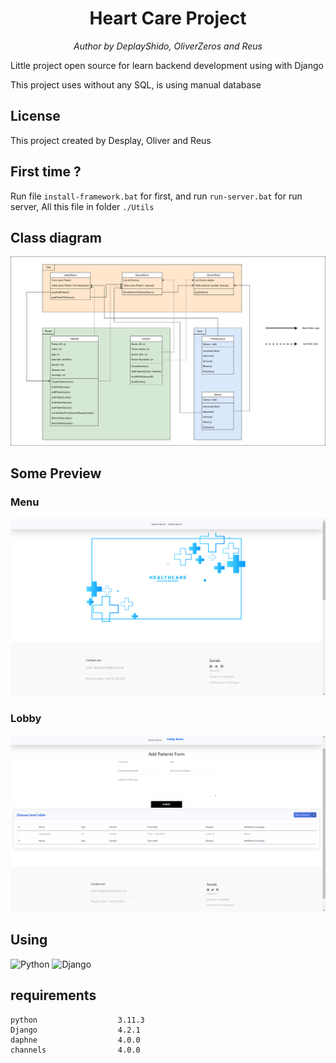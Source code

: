 <div align="center">

# Heart Care Project
*Author by DeplayShido, OliverZeros and Reus*
</div>

Little project open source for learn backend development using with Django

This project uses without any SQL, is using manual database

## License
This project created by Desplay, Oliver and Reus

## First time ?
Run file `install-framework.bat` for first, and run `run-server.bat` for run server, All this file in folder `./Utils`

## Class diagram
![](./Images/Charts.drawio.png)

## Some Preview

### Menu
![](./Images/menu.png)

### Lobby
![](./Images/lobby.png)

## Using
![Python](https://img.shields.io/badge/Python-FFD43B?style=for-the-badge&logo=python&logoColor=blue)
![Django](https://img.shields.io/badge/Django-092E20?style=for-the-badge&logo=django&logoColor=green)

## requirements
```
python                  3.11.3
Django                  4.2.1  
daphne                  4.0.0
channels                4.0.0
```
